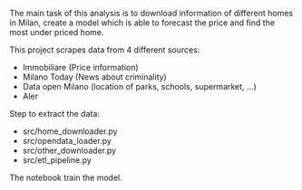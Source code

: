 The main task of this analysis is to download information of different homes in Milan, create a model which is able to forecast the price and find the most under priced home.

This project scrapes data from 4 different sources:

- Immobiliare (Price information)
- Milano Today (News about criminality)
- Data open Milano (location of parks, schools, supermarket, ...)
- Aler 

Step to extract the data:
- src/home_downloader.py
- src/opendata_loader.py
- src/other_downloader.py
- src/etl_pipeline.py

The notebook train the model.
